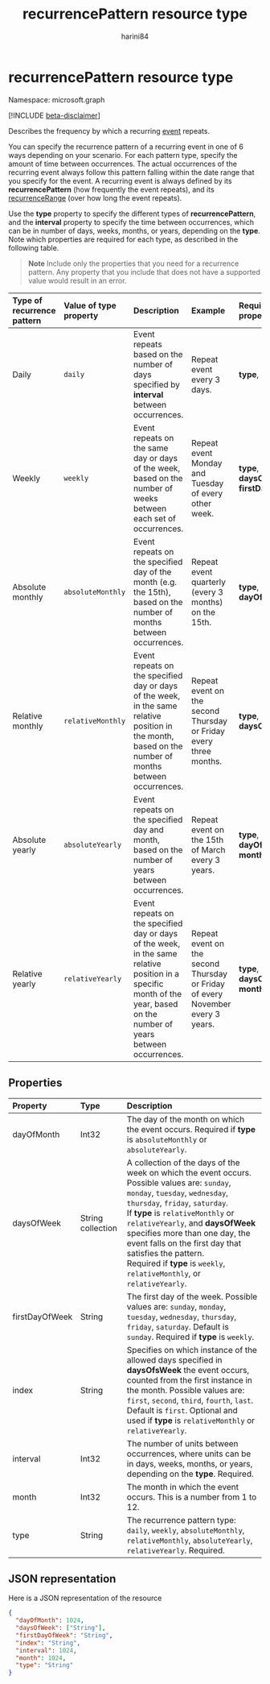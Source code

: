 ﻿---
title: "recurrencePattern resource type"
description: "Describes the frequency by which a recurring event repeats."
localization_priority: Normal
doc_type: resourcePageType
ms.prod: ""
author: "harini84"
---

# recurrencePattern resource type

Namespace: microsoft.graph

[!INCLUDE [beta-disclaimer](../../includes/beta-disclaimer.md)]

Describes the frequency by which a recurring [event](event.md) repeats.

You can specify the recurrence pattern of a recurring event in one of 6 ways depending on your scenario. For each pattern type, specify the amount of time between occurrences. The actual occurrences of the recurring event always follow this pattern falling within the date range that you specify for the event. A recurring event is always defined by its **recurrencePattern** (how frequently the event repeats), and its [recurrenceRange](recurrencerange.md) (over how long the event repeats).

Use the **type** property to specify the different types of **recurrencePattern**, and the **interval** property to specify the time between occurrences, which can be in number of days, weeks, months, or years, depending on the **type**. Note which properties are required for each type, as described in the following table.

> **Note** Include only the properties that you need for a recurrence pattern. Any property that you include that does not have a supported value would result in an error.

| Type of recurrence pattern | Value of type property | Description                                                                                                                                                              | Example                                                                        | Required properties                                        |
| :------------------------- | :--------------------- | :----------------------------------------------------------------------------------------------------------------------------------------------------------------------- | :----------------------------------------------------------------------------- | :--------------------------------------------------------- |
| Daily                      | `daily`                | Event repeats based on the number of days specified by **interval** between occurrences.                                                                                 | Repeat event every 3 days.                                                     | **type**, **interval**                                     |
| Weekly                     | `weekly`               | Event repeats on the same day or days of the week, based on the number of weeks between each set of occurrences.                                                         | Repeat event Monday and Tuesday of every other week.                           | **type**, **interval**, **daysOfWeek**, **firstDayOfWeek** |
| Absolute monthly           | `absoluteMonthly`      | Event repeats on the specified day of the month (e.g. the 15th), based on the number of months between occurrences.                                                      | Repeat event quarterly (every 3 months) on the 15th.                           | **type**, **interval**, **dayOfMonth**                     |
| Relative monthly           | `relativeMonthly`      | Event repeats on the specified day or days of the week, in the same relative position in the month, based on the number of months between occurrences.                   | Repeat event on the second Thursday or Friday every three months.              | **type**, **interval**, **daysOfWeek**                     |
| Absolute yearly            | `absoluteYearly`       | Event repeats on the specified day and month, based on the number of years between occurrences.                                                                          | Repeat event on the 15th of March every 3 years.                               | **type**, **interval**, **dayOfMonth**, **month**          |
| Relative yearly            | `relativeYearly`       | Event repeats on the specified day or days of the week, in the same relative position in a specific month of the year, based on the number of years between occurrences. | Repeat event on the second Thursday or Friday of every November every 3 years. | **type**, **interval**, **daysOfWeek**, **month**          |

## Properties

| Property       | Type              | Description                                                                                                                                                                                                                                                                                                                                                                                                              |
| :------------- | :---------------- | :----------------------------------------------------------------------------------------------------------------------------------------------------------------------------------------------------------------------------------------------------------------------------------------------------------------------------------------------------------------------------------------------------------------------- |
| dayOfMonth     | Int32             | The day of the month on which the event occurs. Required if **type** is `absoluteMonthly` or `absoluteYearly`.                                                                                                                                                                                                                                                                                                           |
| daysOfWeek     | String collection | A collection of the days of the week on which the event occurs. Possible values are: `sunday`, `monday`, `tuesday`, `wednesday`, `thursday`, `friday`, `saturday`. <br>If **type** is `relativeMonthly` or `relativeYearly`, and **daysOfWeek** specifies more than one day, the event falls on the first day that satisfies the pattern. <br> Required if **type** is `weekly`, `relativeMonthly`, or `relativeYearly`. |
| firstDayOfWeek | String            | The first day of the week. Possible values are: `sunday`, `monday`, `tuesday`, `wednesday`, `thursday`, `friday`, `saturday`. Default is `sunday`. Required if **type** is `weekly`.                                                                                                                                                                                                                                     |
| index          | String            | Specifies on which instance of the allowed days specified in **daysOfsWeek** the event occurs, counted from the first instance in the month. Possible values are: `first`, `second`, `third`, `fourth`, `last`. Default is `first`. Optional and used if **type** is `relativeMonthly` or `relativeYearly`.                                                                                                              |
| interval       | Int32             | The number of units between occurrences, where units can be in days, weeks, months, or years, depending on the **type**. Required.                                                                                                                                                                                                                                                                                       |
| month          | Int32             | The month in which the event occurs.  This is a number from 1 to 12.                                                                                                                                                                                                                                                                                                                                                     |
| type           | String            | The recurrence pattern type: `daily`, `weekly`, `absoluteMonthly`, `relativeMonthly`, `absoluteYearly`, `relativeYearly`. Required.                                                                                                                                                                                                                                                                                      |

## JSON representation

Here is a JSON representation of the resource

<!-- {
  "blockType": "resource",
  "optionalProperties": [

  ],
  "@odata.type": "microsoft.graph.recurrencePattern"
}-->

```json
{
  "dayOfMonth": 1024,
  "daysOfWeek": ["String"],
  "firstDayOfWeek": "String",
  "index": "String",
  "interval": 1024,
  "month": 1024,
  "type": "String"
}

```

<!-- uuid: 8fcb5dbc-d5aa-4681-8e31-b001d5168d79
2015-10-25 14:57:30 UTC -->

<!--
{
  "type": "#page.annotation",
  "description": "recurrencePattern resource",
  "keywords": "",
  "section": "documentation",
  "tocPath": "",
  "suppressions": []
}
-->
